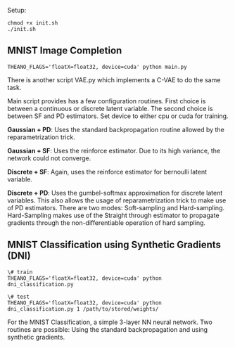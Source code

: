 Setup:
```
chmod +x init.sh
./init.sh
```
## MNIST Image Completion
```
THEANO_FLAGS='floatX=float32, device=cuda' python main.py
```

There is another script VAE.py which implements a C-VAE to do the same task.

Main script provides has a few configuration routines. First choice is between a continuous or discrete latent variable. The second choice is between SF and PD estimators. Set device to either cpu or cuda for training.

**Gaussian + PD**: Uses the standard backpropagation routine allowed by the reparametrization trick.

**Gaussian + SF**: Uses the reinforce estimator. Due to its high variance, the network could not converge.

**Discrete + SF**: Again, uses the reinforce estimator for bernoulli latent variable.

**Discrete + PD**: Uses the gumbel-softmax approximation for discrete latent variables. This also allows the usage of reparametrization trick to make use of PD estimators. There are two modes: Soft-sampling and Hard-sampling. Hard-Sampling makes use of the Straight through estimator to propagate gradients through the non-differentiable operation of hard sampling.

## MNIST Classification using Synthetic Gradients (DNI)
```
\# train
THEANO_FLAGS='floatX=float32, device=cuda' python dni_classification.py

\# test
THEANO_FLAGS='floatX=float32, device=cuda' python dni_classification.py 1 /path/to/stored/weights/
```

For the MNIST Classification, a simple 3-layer NN neural network. Two routines are possible: Using the standard backpropagation and using synthetic gradients.